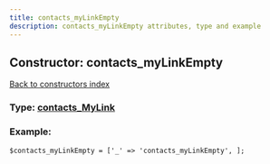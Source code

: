 ```yaml
---
title: contacts_myLinkEmpty
description: contacts_myLinkEmpty attributes, type and example
---
```

## Constructor: contacts\_myLinkEmpty  
[Back to constructors index](index.md)






### Type: [contacts\_MyLink](../types/contacts_MyLink.md)


### Example:

```
$contacts_myLinkEmpty = ['_' => 'contacts_myLinkEmpty', ];
```  

